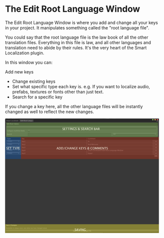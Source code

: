 # The Edit Root Language Window

The Edit Root Language Window is where you add and change all your keys in your project. It manipulates something called the "root language file".

You could say that the root language file is the law book of all the other translation files. Everything in this file is law, and all other languages and translation need to abide by their rules. It's the very heart of the Smart Localization plugin.

In this window you can:

Add new keys
* Change existing keys
* Set what specific type each key is. e.g. If you want to localize audio, prefabs, textures or fonts other than just text.
* Search for a specific key

If you change a key here, all the other language files will be instantly changed as well to reflect the new changes.


![alt](img/root-window-1.png)